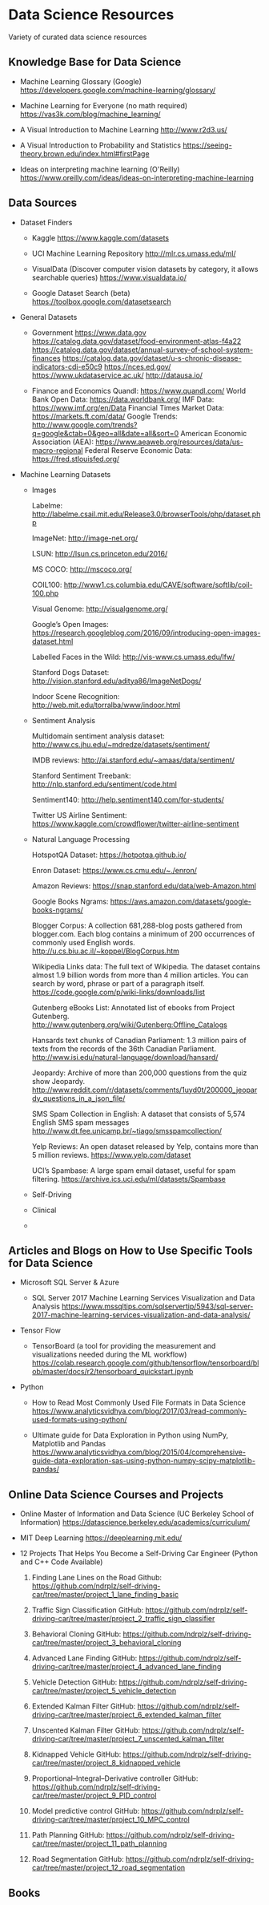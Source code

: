 # Data Science Resources
Variety of curated data science resources

## Knowledge Base for Data Science
- Machine Learning Glossary (Google)
https://developers.google.com/machine-learning/glossary/

- Machine Learning for Everyone (no math required)
https://vas3k.com/blog/machine_learning/

- A Visual Introduction to Machine Learning
http://www.r2d3.us/

- A Visual Introduction to Probability and Statistics
https://seeing-theory.brown.edu/index.html#firstPage

- Ideas on interpreting machine learning (O'Reilly)
https://www.oreilly.com/ideas/ideas-on-interpreting-machine-learning

## Data Sources
- Dataset Finders
  - Kaggle
  https://www.kaggle.com/datasets
  
  - UCI Machine Learning Repository
  http://mlr.cs.umass.edu/ml/
  
  - VisualData (Discover computer vision datasets by category, it allows searchable queries)
  https://www.visualdata.io/
  
  - Google Dataset Search (beta)
  https://toolbox.google.com/datasetsearch
  
- General Datasets
  - Government
  https://www.data.gov
  https://catalog.data.gov/dataset/food-environment-atlas-f4a22
  https://catalog.data.gov/dataset/annual-survey-of-school-system-finances
  https://catalog.data.gov/dataset/u-s-chronic-disease-indicators-cdi-e50c9
  https://nces.ed.gov/
  https://www.ukdataservice.ac.uk/
  http://datausa.io/
  
  - Finance and Economics
  Quandl: https://www.quandl.com/
  World Bank Open Data: https://data.worldbank.org/
  IMF Data: https://www.imf.org/en/Data
  Financial Times Market Data: https://markets.ft.com/data/
  Google Trends: http://www.google.com/trends?q=google&ctab=0&geo=all&date=all&sort=0
  American Economic Association (AEA): https://www.aeaweb.org/resources/data/us-macro-regional
  Federal Reserve Economic Data: https://fred.stlouisfed.org/

- Machine Learning Datasets
  - Images
  
    Labelme: http://labelme.csail.mit.edu/Release3.0/browserTools/php/dataset.php

    ImageNet: http://image-net.org/

    LSUN: http://lsun.cs.princeton.edu/2016/

    MS COCO: http://mscoco.org/

    COIL100: http://www1.cs.columbia.edu/CAVE/software/softlib/coil-100.php

    Visual Genome: http://visualgenome.org/

    Google’s Open Images: https://research.googleblog.com/2016/09/introducing-open-images-dataset.html

    Labelled Faces in the Wild: http://vis-www.cs.umass.edu/lfw/

    Stanford Dogs Dataset: http://vision.stanford.edu/aditya86/ImageNetDogs/

    Indoor Scene Recognition: http://web.mit.edu/torralba/www/indoor.html

  - Sentiment Analysis
  
    Multidomain sentiment analysis dataset: http://www.cs.jhu.edu/~mdredze/datasets/sentiment/

    IMDB reviews: http://ai.stanford.edu/~amaas/data/sentiment/

    Stanford Sentiment Treebank: http://nlp.stanford.edu/sentiment/code.html

    Sentiment140: http://help.sentiment140.com/for-students/

    Twitter US Airline Sentiment: https://www.kaggle.com/crowdflower/twitter-airline-sentiment
  
  - Natural Language Processing
  
    HotspotQA Dataset: https://hotpotqa.github.io/

    Enron Dataset: https://www.cs.cmu.edu/~./enron/

    Amazon Reviews: https://snap.stanford.edu/data/web-Amazon.html

    Google Books Ngrams: https://aws.amazon.com/datasets/google-books-ngrams/

    Blogger Corpus: A collection 681,288-blog posts gathered from blogger.com. Each blog contains a minimum of 200 occurrences of commonly used English words.
    http://u.cs.biu.ac.il/~koppel/BlogCorpus.htm

    Wikipedia Links data: The full text of Wikipedia. The dataset contains almost 1.9 billion words from more than 4 million articles. You can search by word, phrase or part of a paragraph itself.
    https://code.google.com/p/wiki-links/downloads/list

    Gutenberg eBooks List: Annotated list of ebooks from Project Gutenberg.
    http://www.gutenberg.org/wiki/Gutenberg:Offline_Catalogs

    Hansards text chunks of Canadian Parliament: 1.3 million pairs of texts from the records of the 36th Canadian Parliament.
    http://www.isi.edu/natural-language/download/hansard/

    Jeopardy: Archive of more than 200,000 questions from the quiz show Jeopardy.
    http://www.reddit.com/r/datasets/comments/1uyd0t/200000_jeopardy_questions_in_a_json_file/

    SMS Spam Collection in English: A dataset that consists of 5,574 English SMS spam messages
    http://www.dt.fee.unicamp.br/~tiago/smsspamcollection/

    Yelp Reviews: An open dataset released by Yelp, contains more than 5 million reviews.
    https://www.yelp.com/dataset

    UCI’s Spambase: A large spam email dataset, useful for spam filtering.
    https://archive.ics.uci.edu/ml/datasets/Spambase
  
  - Self-Driving
  
  - Clinical
  
  - 

## Articles and Blogs on How to Use Specific Tools for Data Science
- Microsoft SQL Server & Azure
  - SQL Server 2017 Machine Learning Services Visualization and Data Analysis
  https://www.mssqltips.com/sqlservertip/5943/sql-server-2017-machine-learning-services-visualization-and-data-analysis/

- Tensor Flow
  - TensorBoard (a tool for providing the measurement and visualizations needed during the ML workflow)
  https://colab.research.google.com/github/tensorflow/tensorboard/blob/master/docs/r2/tensorboard_quickstart.ipynb

- Python
  - How to Read Most Commonly Used File Formats in Data Science
  https://www.analyticsvidhya.com/blog/2017/03/read-commonly-used-formats-using-python/

  - Ultimate guide for Data Exploration in Python using NumPy, Matplotlib and Pandas
  https://www.analyticsvidhya.com/blog/2015/04/comprehensive-guide-data-exploration-sas-using-python-numpy-scipy-matplotlib-pandas/
  
## Online Data Science Courses and Projects
- Online Master of Information and Data Science (UC Berkeley School of Information)
https://datascience.berkeley.edu/academics/curriculum/

- MIT Deep Learning
https://deeplearning.mit.edu/

- 12 Projects That Helps You Become a Self-Driving Car Engineer (Python and C++ Code Available)
  1. Finding Lane Lines on the Road
  Github: https://github.com/ndrplz/self-driving-car/tree/master/project_1_lane_finding_basic

  2. Traffic Sign Classification
  GitHub: https://github.com/ndrplz/self-driving-car/tree/master/project_2_traffic_sign_classifier

  3. Behavioral Cloning
  GitHub: https://github.com/ndrplz/self-driving-car/tree/master/project_3_behavioral_cloning

  4. Advanced Lane Finding
  GitHub: https://github.com/ndrplz/self-driving-car/tree/master/project_4_advanced_lane_finding

  5. Vehicle Detection
  GitHub: https://github.com/ndrplz/self-driving-car/tree/master/project_5_vehicle_detection

  6. Extended Kalman Filter
  GitHub: https://github.com/ndrplz/self-driving-car/tree/master/project_6_extended_kalman_filter

  7. Unscented Kalman Filter
  GitHub: https://github.com/ndrplz/self-driving-car/tree/master/project_7_unscented_kalman_filter

  8. Kidnapped Vehicle
  GitHub: https://github.com/ndrplz/self-driving-car/tree/master/project_8_kidnapped_vehicle

  9. Proportional–Integral–Derivative controller
  GitHub: https://github.com/ndrplz/self-driving-car/tree/master/project_9_PID_control

  10. Model predictive control 
  GitHub: https://github.com/ndrplz/self-driving-car/tree/master/project_10_MPC_control

  11. Path Planning
  GitHub: https://github.com/ndrplz/self-driving-car/tree/master/project_11_path_planning

  12. Road Segmentation
  GitHub: https://github.com/ndrplz/self-driving-car/tree/master/project_12_road_segmentation
  
## Books
  
